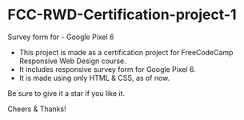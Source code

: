 # FCC-RWD-Certification-project-1
Survey form for - Google Pixel 6

- This project is made as a certification project for FreeCodeCamp Responsive Web Design course.
- It includes responsive survey form for Google Pixel 6.
- It is made using only HTML & CSS, as of now.

Be sure to give it a star if you like it.

Cheers & Thanks!
